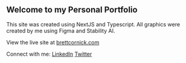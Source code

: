 ## Welcome to my Personal Portfolio

This site was created using NextJS and Typescript. All graphics were created by me using Figma and Stability AI.

View the live site at [brettcornick.com](https://www.brettcornick.com)

Connect with me:
[LinkedIn](https://www.linkedin.com/in/brettcornick/)
[Twitter](https://twitter.com/brett_cornick)

